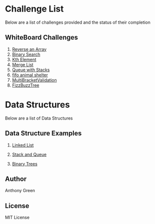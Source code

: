 # Challenge List

Below are a list of challenges provided and the status of their completion

## WhiteBoard Challenges
1. [Reverse an Array](https://github.com/cascadianrebel/data-structures-and-algorithms/blob/master/Challenges/ArrayReverse/Readme.md) 
2. [Binary Search](https://github.com/cascadianrebel/data-structures-and-algorithms/blob/master/Challenges/BinarySearch/ReadMe.md) 
3. [Kth Element](https://github.com/cascadianrebel/data-structures-and-algorithms/blob/11_kth_from_end/Challenges/KthElement/ReadMe.md) 
4. [Merge List](https://github.com/cascadianrebel/data-structures-and-algorithms/blob/master/DataStructures/mergeLists/ReadMe.md)
5. [Queue with Stacks](https://github.com/cascadianrebel/data-structures-and-algorithms/blob/master/Challenges/Array_adjacent_product/ReadMe.md)
6. [fifo animal shelter](https://github.com/cascadianrebel/data-structures-and-algorithms/blob/master/Challenges/fifo_animal_shelter/ReadMe.md)
7. [MultiBracketValidation](https://github.com/cascadianrebel/data-structures-and-algorithms/tree/master/Challenges/MultiBracketValidation)
8. [FizzBuzzTree](https://github.com/cascadianrebel/data-structures-and-algorithms/tree/master/Challenges/FizzBuzzTree/FizzBuzzTree)

# Data Structures
Below are a list of Data Structures

## Data Structure Examples
1. [Linked List](https://github.com/cascadianrebel/data-structures-and-algorithms/blob/master/DataStructures/LinkedLists/ReadMe.md)

2. [Stack and Queue](https://github.com/cascadianrebel/data-structures-and-algorithms/tree/master/DataStructures/Stack_and_Queue/Stack_and_Queue)

3. [Binary Trees](https://github.com/cascadianrebel/data-structures-and-algorithms/blob/master/DataStructures/Trees/Trees/ReadMe.md)


## Author
Anthony Green

## License
MIT License

